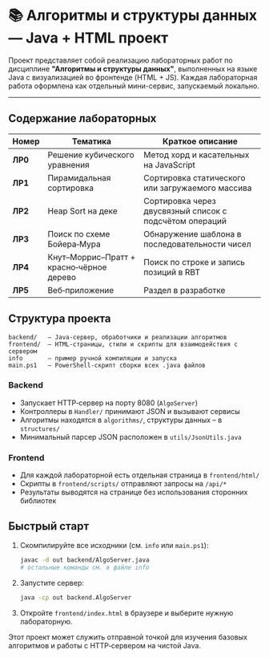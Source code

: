 # 📚 Алгоритмы и структуры данных — Java + HTML проект

Проект представляет собой реализацию лабораторных работ по дисциплине **"Алгоритмы и структуры данных"**, выполненных на языке Java с визуализацией во фронтенде (HTML + JS). Каждая лабораторная работа оформлена как отдельный мини-сервис, запускаемый локально.

---

## Содержание лабораторных

| Номер | Тематика | Краткое описание |
|-------|----------|------------------|
| **ЛР0** | Решение кубического уравнения | Метод хорд и касательных на JavaScript |
| **ЛР1** | Пирамидальная сортировка | Сортировка статического или загружаемого массива |
| **ЛР2** | Heap Sort на деке | Сортировка через двусвязный список с подсчётом операций |
| **ЛР3** | Поиск по схеме Бойера‑Мура | Обнаружение шаблона в последовательности чисел |
| **ЛР4** | Кнут–Моррис–Пратт + красно‑чёрное дерево | Поиск по строке и запись позиций в RBT |
| **ЛР5** | Веб‑приложение | Раздел в разработке |

## Структура проекта

```
backend/   – Java‑сервер, обработчики и реализации алгоритмов
frontend/  – HTML‑страницы, стили и скрипты для взаимодействия с сервером
info       – пример ручной компиляции и запуска
main.ps1   – PowerShell‑скрипт сборки всех .java файлов
```

### Backend
- Запускает HTTP‑сервер на порту 8080 (`AlgoServer`)
- Контроллеры в `Handler/` принимают JSON и вызывают сервисы
- Алгоритмы находятся в `algorithms/`, структуры данных – в `structures/`
- Минимальный парсер JSON расположен в `utils/JsonUtils.java`

### Frontend
- Для каждой лабораторной есть отдельная страница в `frontend/html/`
- Скрипты в `frontend/scripts/` отправляют запросы на `/api/*`
- Результаты выводятся на странице без использования сторонних библиотек

## Быстрый старт

1. Скомпилируйте все исходники (см. `info` или `main.ps1`):
   ```bash
   javac -d out backend/AlgoServer.java
   # остальные команды см. в файле info
   ```
2. Запустите сервер:
   ```bash
   java -cp out backend.AlgoServer
   ```
3. Откройте `frontend/index.html` в браузере и выберите нужную лабораторную.

Этот проект может служить отправной точкой для изучения базовых алгоритмов и работы с HTTP‑сервером на чистой Java.



